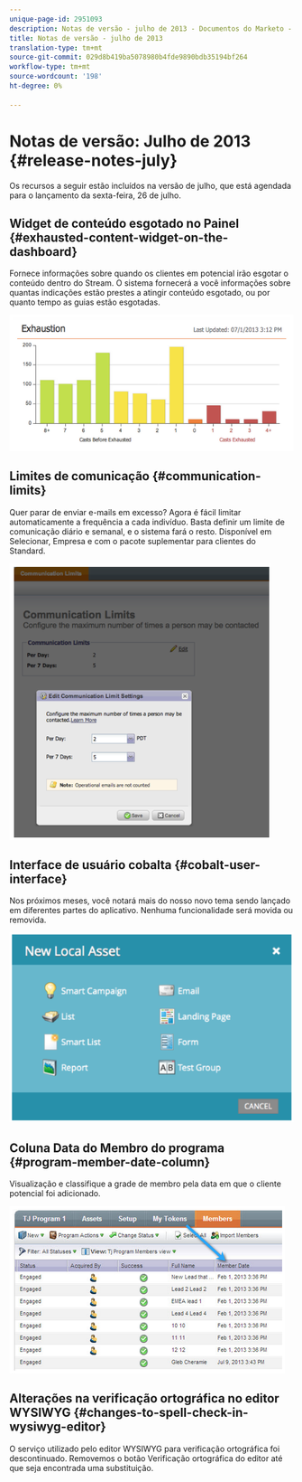 ```yaml
---
unique-page-id: 2951093
description: Notas de versão - julho de 2013 - Documentos do Marketo - Documentação do produto
title: Notas de versão - julho de 2013
translation-type: tm+mt
source-git-commit: 029d8b419ba5078980b4fde9890bdb35194bf264
workflow-type: tm+mt
source-wordcount: '198'
ht-degree: 0%

---
```



# Notas de versão: Julho de 2013 {#release-notes-july}

Os recursos a seguir estão incluídos na versão de julho, que está agendada para o lançamento da sexta-feira, 26 de julho.

## Widget de conteúdo esgotado no Painel {#exhausted-content-widget-on-the-dashboard}

Fornece informações sobre quando os clientes em potencial irão esgotar o conteúdo dentro do Stream. O sistema fornecerá a você informações sobre quantas indicações estão prestes a atingir conteúdo esgotado, ou por quanto tempo as guias estão esgotadas.

![](assets/image2014-9-22-16-3a30-3a50.png)

## Limites de comunicação {#communication-limits}

Quer parar de enviar e-mails em excesso? Agora é fácil limitar automaticamente a frequência a cada indivíduo. Basta definir um limite de comunicação diário e semanal, e o sistema fará o resto. Disponível em Selecionar, Empresa e com o pacote suplementar para clientes do Standard.

![](assets/image2014-9-22-16-3a31-3a13.png)

## Interface de usuário cobalta {#cobalt-user-interface}

Nos próximos meses, você notará mais do nosso novo tema sendo lançado em diferentes partes do aplicativo. Nenhuma funcionalidade será movida ou removida.

![](assets/image2014-9-22-16-3a31-3a42.png)

## Coluna Data do Membro do programa {#program-member-date-column}

Visualização e classifique a grade de membro pela data em que o cliente potencial foi adicionado.

![](assets/image2014-9-22-16-3a32-3a1.png)

## Alterações na verificação ortográfica no editor WYSIWYG {#changes-to-spell-check-in-wysiwyg-editor}

O serviço utilizado pelo editor WYSIWYG para verificação ortográfica foi descontinuado. Removemos o botão Verificação ortográfica do editor até que seja encontrada uma substituição.
